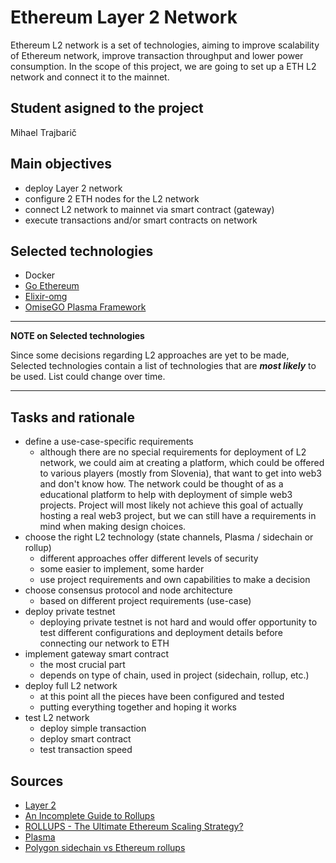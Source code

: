 # Ethereum Layer 2 Network

Ethereum L2 network is a set of technologies, aiming to improve scalability of Ethereum network, improve transaction throughput and lower power consumption. In the scope of this project, we are going to set up a ETH L2 network and connect it to the mainnet.

## Student asigned to the project
Mihael Trajbarič

## Main objectives
- deploy Layer 2 network
- configure 2 ETH nodes for the L2 network
- connect L2 network to mainnet via smart contract (gateway)
- execute transactions and/or smart contracts on network

## Selected technologies
- Docker
- [Go Ethereum](https://geth.ethereum.org/)
- [Elixir-omg](https://github.com/omgnetwork/elixir-omg)
- [OmiseGO Plasma Framework](https://github.com/omgnetwork/plasma-contracts)



---
**NOTE on Selected technologies**

Since some decisions regarding L2 approaches are yet to be made, Selected technologies contain a list of technologies that are ***most likely*** to be used. List could change over time.

---


## Tasks and rationale
- define a use-case-specific requirements
    - although there are no special requirements for deployment of L2 network, we could aim at creating a platform, which could be offered to various players (mostly from Slovenia), that want to get into web3 and don't know how. The network could be thought of as a educational platform to help with deployment of simple web3 projects. Project will most likely not achieve this goal of actually hosting a real web3 project, but we can still have a requirements in mind when making design choices.
- choose the right L2 technology (state channels, Plasma / sidechain or rollup)
    - different approaches offer different levels of security
    - some easier to implement, some harder
    - use project requirements and own capabilities to make a decision
- choose consensus protocol and node architecture
    - based on different project requirements (use-case)
- deploy private testnet
    - deploying private testnet is not hard and would offer opportunity to test different configurations and deployment details before connecting our network to ETH
- implement gateway smart contract
    - the most crucial part
    - depends on type of chain, used in project (sidechain, rollup, etc.)
- deploy full L2 network
    - at this point all the pieces have been configured and tested
    - putting everything together and hoping it works
- test L2 network
    - deploy simple transaction
    - deploy smart contract
    - test transaction speed


## Sources
- [Layer 2](https://ethereum.org/en/layer-2/)
- [An Incomplete Guide to Rollups](https://vitalik.ca/general/2021/01/05/rollup.html)
- [ROLLUPS - The Ultimate Ethereum Scaling Strategy?](https://www.youtube.com/watch?v=7pWxCklcNsU)
- [Plasma](https://github.com/omgnetwork/plasma-contracts)
- [Polygon sidechain vs Ethereum rollups](https://www.youtube.com/watch?v=DyNbmgkyxJI)



